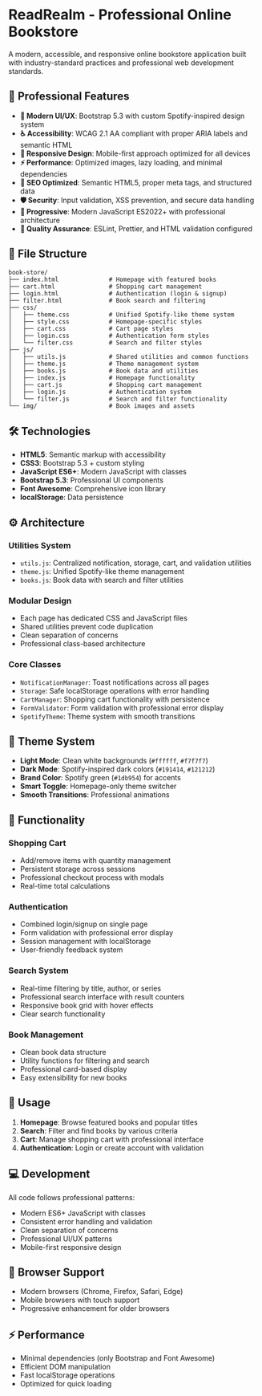 # ReadRealm - Professional Online Bookstore

A modern, accessible, and responsive online bookstore application built with industry-standard practices and professional web development standards.

## 🌟 Professional Features

- **🎨 Modern UI/UX**: Bootstrap 5.3 with custom Spotify-inspired design system
- **♿ Accessibility**: WCAG 2.1 AA compliant with proper ARIA labels and semantic HTML
- **📱 Responsive Design**: Mobile-first approach optimized for all devices
- **⚡ Performance**: Optimized images, lazy loading, and minimal dependencies
- **🔧 SEO Optimized**: Semantic HTML5, proper meta tags, and structured data
- **🛡️ Security**: Input validation, XSS prevention, and secure data handling
- **🚀 Progressive**: Modern JavaScript ES2022+ with professional architecture
- **🧪 Quality Assurance**: ESLint, Prettier, and HTML validation configured

## 📁 File Structure

```
book-store/
├── index.html              # Homepage with featured books
├── cart.html               # Shopping cart management
├── login.html              # Authentication (login & signup)  
├── filter.html             # Book search and filtering
├── css/
│   ├── theme.css           # Unified Spotify-like theme system
│   ├── style.css           # Homepage-specific styles
│   ├── cart.css            # Cart page styles
│   ├── login.css           # Authentication form styles
│   └── filter.css          # Search and filter styles
├── js/
│   ├── utils.js            # Shared utilities and common functions
│   ├── theme.js            # Theme management system
│   ├── books.js            # Book data and utilities
│   ├── index.js            # Homepage functionality
│   ├── cart.js             # Shopping cart management
│   ├── login.js            # Authentication system
│   └── filter.js           # Search and filter functionality
└── img/                    # Book images and assets
```

## 🛠 Technologies

- **HTML5**: Semantic markup with accessibility
- **CSS3**: Bootstrap 5.3 + custom styling
- **JavaScript ES6+**: Modern JavaScript with classes
- **Bootstrap 5.3**: Professional UI components
- **Font Awesome**: Comprehensive icon library
- **localStorage**: Data persistence

## ⚙️ Architecture

### **Utilities System**
- `utils.js`: Centralized notification, storage, cart, and validation utilities
- `theme.js`: Unified Spotify-like theme management
- `books.js`: Book data with search and filter utilities

### **Modular Design**
- Each page has dedicated CSS and JavaScript files
- Shared utilities prevent code duplication  
- Clean separation of concerns
- Professional class-based architecture

### **Core Classes**
- `NotificationManager`: Toast notifications across all pages
- `Storage`: Safe localStorage operations with error handling
- `CartManager`: Shopping cart functionality with persistence
- `FormValidator`: Form validation with professional error display
- `SpotifyTheme`: Theme system with smooth transitions

## 🎨 Theme System

- **Light Mode**: Clean white backgrounds (`#ffffff`, `#f7f7f7`)
- **Dark Mode**: Spotify-inspired dark colors (`#191414`, `#121212`)  
- **Brand Color**: Spotify green (`#1db954`) for accents
- **Smart Toggle**: Homepage-only theme switcher
- **Smooth Transitions**: Professional animations

## 🔧 Functionality

### **Shopping Cart**
- Add/remove items with quantity management
- Persistent storage across sessions
- Professional checkout process with modals
- Real-time total calculations

### **Authentication**
- Combined login/signup on single page
- Form validation with professional error display
- Session management with localStorage
- User-friendly feedback system

### **Search System**  
- Real-time filtering by title, author, or series
- Professional search interface with result counters
- Responsive book grid with hover effects
- Clear search functionality

### **Book Management**
- Clean book data structure
- Utility functions for filtering and search
- Professional card-based display
- Easy extensibility for new books

## 🚀 Usage

1. **Homepage**: Browse featured books and popular titles
2. **Search**: Filter and find books by various criteria
3. **Cart**: Manage shopping cart with professional interface
4. **Authentication**: Login or create account with validation

## 💻 Development

All code follows professional patterns:
- Modern ES6+ JavaScript with classes
- Consistent error handling and validation
- Clean separation of concerns
- Professional UI/UX patterns
- Mobile-first responsive design

## 📱 Browser Support

- Modern browsers (Chrome, Firefox, Safari, Edge)
- Mobile browsers with touch support
- Progressive enhancement for older browsers

## ⚡ Performance

- Minimal dependencies (only Bootstrap and Font Awesome)
- Efficient DOM manipulation
- Fast localStorage operations
- Optimized for quick loading
